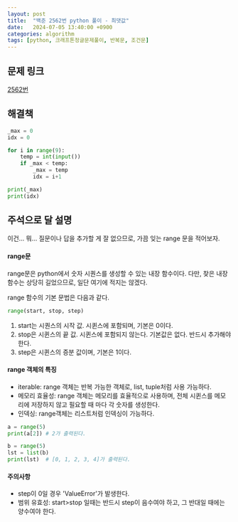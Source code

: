 ```yaml
---
layout: post
title:  "백준 2562번 python 풀이 - 최댓값"
date:   2024-07-05 13:40:00 +0900
categories: algorithm
tags: [python, 크래프톤정글문제풀이, 반복문, 조건문]
---
```


## 문제 링크
[2562번](https://www.acmicpc.net/problem/2562)

## 해결책
```python
_max = 0
idx = 0

for i in range(9):
    temp = int(input())
    if _max < temp:
        _max = temp
        idx = i+1

print(_max)
print(idx)
```

## 주석으로 달 설명

이건... 뭐... 질문이나 답을 추가할 게 잘 없으므로, 가끔 잊는 range 문을 적어보자.

#### range문

range문은 python에서 숫자 시퀀스를 생성할 수 있는 내장 함수이다.
다만, 찾은 내장 함수는 상당히 길었으므로, 일단 여기에 적지는 않겠다.

range 함수의 기본 문법은 다음과 같다.
```python
range(start, stop, step)
```

1. start는 시퀀스의 시작 값. 시퀸스에 포함되며, 기본은 0이다.
2. stop은 시퀸스의 끝 값. 시퀸스에 포함되지 않는다. 기본값은 없다. 반드시 추가해야한다.
3. step은 시퀸스의 증분 값이며, 기본은 1이다.

#### range 객체의 특징

- iterable: range 객체는 반복 가능한 객체로, list, tuple처럼 사용 가능하다.
- 메모리 효율성: range 객체는 메모리를 효율적으로 사용하며, 전체 시퀸스를 메모리에 저장하지 않고 필요할 때 마다 각 숫자를 생성한다.
- 인덱싱: range객체는 리스트처럼 인덱싱이 가능하다.

```python
a = range(5)
print(a[2]) # 2가 출력된다.

b = range(5)
lst = list(b)
print(lst)  # [0, 1, 2, 3, 4]가 출력된다.
```

#### 주의사항
- step이 0일 경우 'ValueError'가 발생한다.
- 범위 유효성: start>stop 일때는 반드시 step이 음수여야 하고, 그 반대일 때에는 양수여야 한다.
